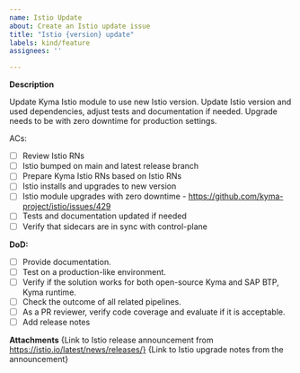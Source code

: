 ```yaml
---
name: Istio Update
about: Create an Istio update issue
title: "Istio {version} update"
labels: kind/feature
assignees: ''

---
```

**Description**

Update Kyma Istio module to use new Istio version. Update Istio version and used dependencies, adjust tests and documentation if needed. Upgrade needs to be with zero downtime for production settings.

ACs:
- [ ] Review Istio RNs
- [ ] Istio bumped on main and latest release branch
- [ ] Prepare Kyma Istio RNs based on Istio RNs
- [ ] Istio installs and upgrades to new version
- [ ] Istio module upgrades with zero downtime - https://github.com/kyma-project/istio/issues/429
- [ ] Tests and documentation updated if needed
- [ ] Verify that sidecars are in sync with control-plane

**DoD:**
- [ ] Provide documentation.
- [ ] Test on a production-like environment.
- [ ] Verify if the solution works for both open-source Kyma and SAP BTP, Kyma runtime.
- [ ] Check the outcome of all related pipelines.
- [ ] As a PR reviewer, verify code coverage and evaluate if it is acceptable.
- [ ] Add release notes

**Attachments**
{Link to Istio release announcement from https://istio.io/latest/news/releases/}
{Link to Istio upgrade notes from the announcement}

<!-- Estimation: 
Patch version update: 2
Minor version update: 3
-->